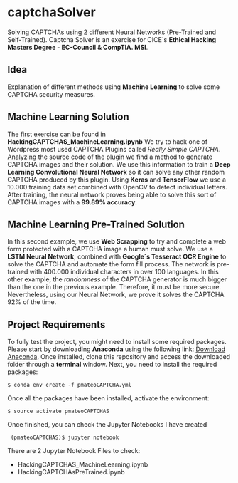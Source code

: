 # captchaSolver
Solving CAPTCHAs using 2 different Neural Networks (Pre-Trained and Self-Trained).
Captcha Solver is an exercise for CICE´s **Ethical Hacking Masters Degree - EC-Council & CompTIA. MSI**.

## Idea
Explanation of different methods using **Machine Learning** to solve some CAPTCHA security measures.

## Machine Learning Solution
The first exercise can be found in **HackingCAPTCHAS_MachineLearning.ipynb**
We try to hack one of Wordpress most used CAPTCHA Plugins called *Really Simple CAPTCHA*.
Analyzing the source code of the plugin we find a method to generate CAPTCHA images and their solution.
We use this information to train a **Deep Learning Convolutional Neural Network** so it can solve any other random CAPTCHA produced by this plugin.
Using **Keras** and **TensorFlow** we use a 10.000 training data set combined with OpenCV to detect individual letters.
After training, the neural network proves being able to solve this sort of CAPTCHA images with a **99.89% accuracy**.

## Machine Learning Pre-Trained Solution
In this second example, we use **Web Scrapping** to try and complete a web form protected with a CAPTCHA image a human must solve.
We use a **LSTM Neural Network**, combined with **Google´s Tesseract OCR Engine** to solve the CAPTCHA and automate the form fill process.
The network is pre-trained with 400.000 individual characters in over 100 languages.
In this other example, the *randomness* of the CAPTCHA generator is much bigger than the one in the previous example. 
Therefore, it must be more secure. Nevertheless, using our Neural Network, we prove it solves the CAPTCHA 92% of the time.

## Project Requirements
To fully test the project, you might need to install some required packages. Please start by downloading **Anaconda** using the following link: [Download Anaconda](https://www.continuum.io/downloads). Once installed, clone this repository and access the downloaded folder through a **terminal** window. Next, you need to install the required packages:

    $ conda env create -f pmateoCAPTCHA.yml
    
Once all the packages have been installed, activate the environment:

    $ source activate pmateoCAPTCHAS
    
Once finished, you can check the Jupyter Notebooks I have created

     (pmateoCAPTCHAS)$ jupyter notebook
    
There are 2 Jupyter Notebook Files to check:
  - HackingCAPTCHAS_MachineLearning.ipynb
  - HackingCAPTCHAsPreTrained.ipynb
     
